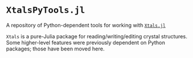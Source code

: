 # `XtalsPyTools.jl`

A repository of Python-dependent tools for working with [`Xtals.jl`](https://github.com/SimonEnsemble/Xtals.jl)

`Xtals` is a pure-Julia package for reading/writing/editing crystal structures.
Some higher-level features were previously dependent on Python packages; those have been moved here.
